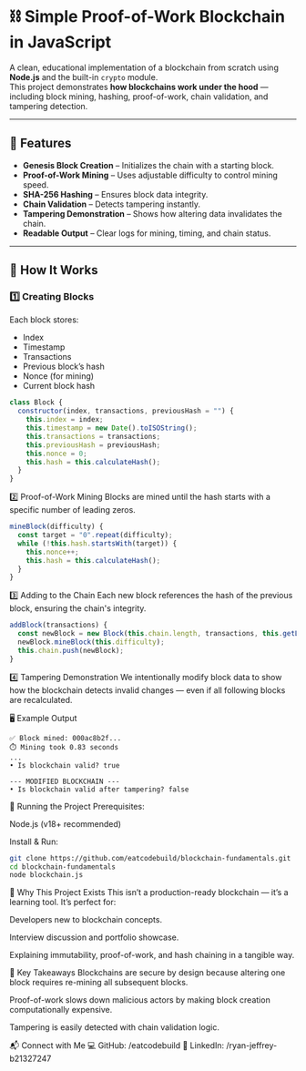 # ⛓️ Simple Proof-of-Work Blockchain in JavaScript

A clean, educational implementation of a blockchain from scratch using **Node.js** and the built-in `crypto` module.  
This project demonstrates **how blockchains work under the hood** — including block mining, hashing, proof-of-work, chain validation, and tampering detection.

---

## 🚀 Features

- **Genesis Block Creation** – Initializes the chain with a starting block.
- **Proof-of-Work Mining** – Uses adjustable difficulty to control mining speed.
- **SHA-256 Hashing** – Ensures block data integrity.
- **Chain Validation** – Detects tampering instantly.
- **Tampering Demonstration** – Shows how altering data invalidates the chain.
- **Readable Output** – Clear logs for mining, timing, and chain status.

---

## 📜 How It Works

### 1️⃣ Creating Blocks

Each block stores:

- Index
- Timestamp
- Transactions
- Previous block’s hash
- Nonce (for mining)
- Current block hash

```js
class Block {
  constructor(index, transactions, previousHash = "") {
    this.index = index;
    this.timestamp = new Date().toISOString();
    this.transactions = transactions;
    this.previousHash = previousHash;
    this.nonce = 0;
    this.hash = this.calculateHash();
  }
}
```

2️⃣ Proof-of-Work Mining
Blocks are mined until the hash starts with a specific number of leading zeros.

```js
mineBlock(difficulty) {
  const target = "0".repeat(difficulty);
  while (!this.hash.startsWith(target)) {
    this.nonce++;
    this.hash = this.calculateHash();
  }
}
```

3️⃣ Adding to the Chain
Each new block references the hash of the previous block, ensuring the chain's integrity.

```js
addBlock(transactions) {
  const newBlock = new Block(this.chain.length, transactions, this.getLatestBlock().hash);
  newBlock.mineBlock(this.difficulty);
  this.chain.push(newBlock);
}
```

4️⃣ Tampering Demonstration
We intentionally modify block data to show how the blockchain detects invalid changes — even if all following blocks are recalculated.

🖥 Example Output

```vbnet
✅ Block mined: 000ac8b2f...
⏱️ Mining took 0.83 seconds
...
• Is blockchain valid? true

--- MODIFIED BLOCKCHAIN ---
• Is blockchain valid after tampering? false
```

🔧 Running the Project
Prerequisites:

Node.js (v18+ recommended)

Install & Run:

```bash
git clone https://github.com/eatcodebuild/blockchain-fundamentals.git
cd blockchain-fundamentals
node blockchain.js
```

🎯 Why This Project Exists
This isn’t a production-ready blockchain — it’s a learning tool.
It’s perfect for:

Developers new to blockchain concepts.

Interview discussion and portfolio showcase.

Explaining immutability, proof-of-work, and hash chaining in a tangible way.

📌 Key Takeaways
Blockchains are secure by design because altering one block requires re-mining all subsequent blocks.

Proof-of-work slows down malicious actors by making block creation computationally expensive.

Tampering is easily detected with chain validation logic.

📬 Connect with Me
💻 GitHub: /eatcodebuild
💼 LinkedIn: /ryan-jeffrey-b21327247
